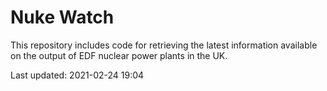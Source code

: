 # Nuke Watch

This repository includes code for retrieving the latest information available on the output of EDF nuclear power plants in the UK.

Last updated: 2021-02-24 19:04